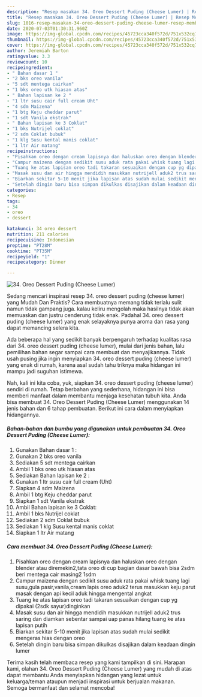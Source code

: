 ```yaml
---
description: "Resep masakan 34. Oreo Dessert Puding (Cheese Lumer) | Resep Membuat 34. Oreo Dessert Puding (Cheese Lumer) Yang Enak Dan Mudah"
title: "Resep masakan 34. Oreo Dessert Puding (Cheese Lumer) | Resep Membuat 34. Oreo Dessert Puding (Cheese Lumer) Yang Enak Dan Mudah"
slug: 1016-resep-masakan-34-oreo-dessert-puding-cheese-lumer-resep-membuat-34-oreo-dessert-puding-cheese-lumer-yang-enak-dan-mudah
date: 2020-07-03T01:30:31.960Z
image: https://img-global.cpcdn.com/recipes/45723cca340f572d/751x532cq70/34-oreo-dessert-puding-cheese-lumer-foto-resep-utama.jpg
thumbnail: https://img-global.cpcdn.com/recipes/45723cca340f572d/751x532cq70/34-oreo-dessert-puding-cheese-lumer-foto-resep-utama.jpg
cover: https://img-global.cpcdn.com/recipes/45723cca340f572d/751x532cq70/34-oreo-dessert-puding-cheese-lumer-foto-resep-utama.jpg
author: Jeremiah Barton
ratingvalue: 3.3
reviewcount: 10
recipeingredient:
- " Bahan dasar 1 "
- "2 bks oreo vanila"
- "5 sdt mentega cairkan"
- "1 bks oreo utk hiasan atas"
- " Bahan lapisan ke 2 "
- "1 ltr susu cair full cream Uht"
- "4 sdm Maizena"
- "1 btg Keju cheddar parut"
- "1 sdt Vanila ekstrak"
- " Bahan lapisan ke 3 Coklat"
- "1 bks Nutrijel coklat"
- "2 sdm Coklat bubuk"
- "1 klg Susu kental manis coklat"
- "1 ltr Air matang"
recipeinstructions:
- "Pisahkan oreo dengan cream lapisnya dan haluskan oreo dengan blender atau diremekin2,tata oreo di cup bagian dasar bawah bisa 2sdm beri mentega cair masing2 1sdm"
- "Campur maizena dengan sedikit susu aduk rata pakai whisk tuang lagi susu,gula pasir,vanila,cream lapis oreo aduk2 terus masukkan keju parut masak dengan api kecil aduk hingga mengental angkat"
- "Tuang ke atas lapisan oreo tadi takaran sesuaikan dengan cup yg dipakai (2sdk sayur)dinginkan"
- "Masak susu dan air hingga mendidih masukkan nutrijell aduk2 trus saring dan diamkan sebentar sampai uap panas hilang tuang ke atas lapisan putih"
- "Biarkan sekitar 5-10 menit jika lapisan atas sudah mulai sedikit mengeras hias dengan oreo"
- "Setelah dingin baru bisa simpan dikulkas disajikan dalam keadaan dingin lumer"
categories:
- Resep
tags:
- 34
- oreo
- dessert

katakunci: 34 oreo dessert 
nutrition: 211 calories
recipecuisine: Indonesian
preptime: "PT28M"
cooktime: "PT35M"
recipeyield: "1"
recipecategory: Dinner

---
```



![34. Oreo Dessert Puding (Cheese Lumer)](https://img-global.cpcdn.com/recipes/45723cca340f572d/751x532cq70/34-oreo-dessert-puding-cheese-lumer-foto-resep-utama.jpg)

Sedang mencari inspirasi resep 34. oreo dessert puding (cheese lumer) yang Mudah Dan Praktis? Cara membuatnya memang tidak terlalu sulit namun tidak gampang juga. kalau keliru mengolah maka hasilnya tidak akan memuaskan dan justru cenderung tidak enak. Padahal 34. oreo dessert puding (cheese lumer) yang enak selayaknya punya aroma dan rasa yang dapat memancing selera kita.



Ada beberapa hal yang sedikit banyak berpengaruh terhadap kualitas rasa dari 34. oreo dessert puding (cheese lumer), mulai dari jenis bahan, lalu pemilihan bahan segar sampai cara membuat dan menyajikannya. Tidak usah pusing jika ingin menyiapkan 34. oreo dessert puding (cheese lumer) yang enak di rumah, karena asal sudah tahu triknya maka hidangan ini mampu jadi suguhan istimewa.


Nah, kali ini kita coba, yuk, siapkan 34. oreo dessert puding (cheese lumer) sendiri di rumah. Tetap berbahan yang sederhana, hidangan ini bisa memberi manfaat dalam membantu menjaga kesehatan tubuh kita. Anda bisa membuat 34. Oreo Dessert Puding (Cheese Lumer) menggunakan 14 jenis bahan dan 6 tahap pembuatan. Berikut ini cara dalam menyiapkan hidangannya.

<!--inarticleads1-->

##### Bahan-bahan dan bumbu yang digunakan untuk pembuatan 34. Oreo Dessert Puding (Cheese Lumer):

1. Gunakan  Bahan dasar 1 :
1. Gunakan 2 bks oreo vanila
1. Sediakan 5 sdt mentega cairkan
1. Ambil 1 bks oreo utk hiasan atas
1. Sediakan  Bahan lapisan ke 2 :
1. Gunakan 1 ltr susu cair full cream (Uht)
1. Siapkan 4 sdm Maizena
1. Ambil 1 btg Keju cheddar parut
1. Siapkan 1 sdt Vanila ekstrak
1. Ambil  Bahan lapisan ke 3 Coklat:
1. Ambil 1 bks Nutrijel coklat
1. Sediakan 2 sdm Coklat bubuk
1. Sediakan 1 klg Susu kental manis coklat
1. Siapkan 1 ltr Air matang




<!--inarticleads2-->

##### Cara membuat 34. Oreo Dessert Puding (Cheese Lumer):

1. Pisahkan oreo dengan cream lapisnya dan haluskan oreo dengan blender atau diremekin2,tata oreo di cup bagian dasar bawah bisa 2sdm beri mentega cair masing2 1sdm
1. Campur maizena dengan sedikit susu aduk rata pakai whisk tuang lagi susu,gula pasir,vanila,cream lapis oreo aduk2 terus masukkan keju parut masak dengan api kecil aduk hingga mengental angkat
1. Tuang ke atas lapisan oreo tadi takaran sesuaikan dengan cup yg dipakai (2sdk sayur)dinginkan
1. Masak susu dan air hingga mendidih masukkan nutrijell aduk2 trus saring dan diamkan sebentar sampai uap panas hilang tuang ke atas lapisan putih
1. Biarkan sekitar 5-10 menit jika lapisan atas sudah mulai sedikit mengeras hias dengan oreo
1. Setelah dingin baru bisa simpan dikulkas disajikan dalam keadaan dingin lumer




Terima kasih telah membaca resep yang kami tampilkan di sini. Harapan kami, olahan 34. Oreo Dessert Puding (Cheese Lumer) yang mudah di atas dapat membantu Anda menyiapkan hidangan yang lezat untuk keluarga/teman ataupun menjadi inspirasi untuk berjualan makanan. Semoga bermanfaat dan selamat mencoba!
